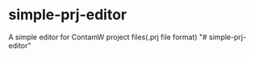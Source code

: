# simple-prj-editor
A simple editor for ContamW project files(.prj file format)
"# simple-prj-editor" 
